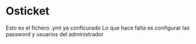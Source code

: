 # Osticket
Esto es el fichero .yml ya conficurado 
Lo que hace falta es configurar las password y usuarios del administrador
